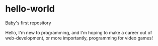 # hello-world

Baby's first repository

Hello, I'm new to programming, and I'm hoping to make a career out of web-development, or more importantly, programming for video games!
